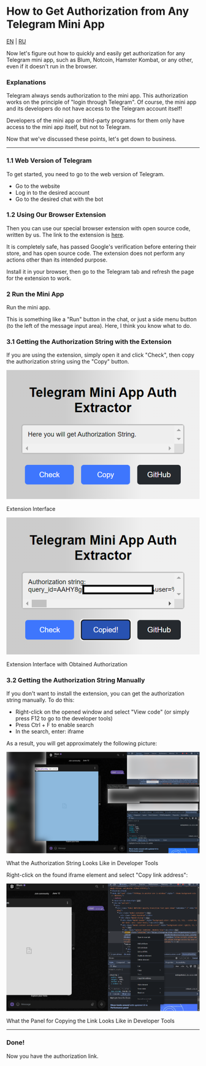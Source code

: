 # How to Get Authorization from Any Telegram Mini App
[EN](../en/getInitData.md) | [RU](getInitData.md)

Now let's figure out how to quickly and easily get authorization for any Telegram mini app, such as Blum, Notcoin, Hamster Kombat, or any other, even if it doesn't run in the browser.

### Explanations
Telegram always sends authorization to the mini app. This authorization works on the principle of "login through Telegram". Of course, the mini app and its developers do not have access to the Telegram account itself!

Developers of the mini app or third-party programs for them only have access to the mini app itself, but not to Telegram.

Now that we've discussed these points, let's get down to business.

---

### 1.1 Web Version of Telegram
To get started, you need to go to the web version of Telegram.

- Go to the website
- Log in to the desired account
- Go to the desired chat with the bot

### 1.2 Using Our Browser Extension
Then you can use our special browser extension with open source code, written by us. The link to the extension is [here](https://chromewebstore.google.com/detail/telegram-mini-app-auth-ex/fjmkmlebpiodjmkpbpblflpgkmojigpm).

It is completely safe, has passed Google's verification before entering their store, and has open source code. The extension does not perform any actions other than its intended purpose.

Install it in your browser, then go to the Telegram tab and refresh the page for the extension to work.

### 2 Run the Mini App
Run the mini app.

This is something like a "Run" button in the chat, or just a side menu button (to the left of the message input area). Here, I think you know what to do.

### 3.1 Getting the Authorization String with the Extension
If you are using the extension, simply open it and click "Check", then copy the authorization string using the "Copy" button.

![Extension Interface](../assets/getInitData1.png)

Extension Interface

![Extension Interface with Obtained Authorization](../assets/getInitData2.png)

Extension Interface with Obtained Authorization

### 3.2 Getting the Authorization String Manually
If you don't want to install the extension, you can get the authorization string manually. To do this:

- Right-click on the opened window and select "View code" (or simply press F12 to go to the developer tools)
- Press Ctrl + F to enable search
- In the search, enter: iframe

As a result, you will get approximately the following picture:

![What the Authorization String Looks Like in Developer Tools](../assets/getInitData3.png)

What the Authorization String Looks Like in Developer Tools

Right-click on the found iframe element and select "Copy link address":

![What the Authorization String Looks Like in Developer Tools](../assets/getInitData4.png)

What the Panel for Copying the Link Looks Like in Developer Tools

---

### Done!
Now you have the authorization link.